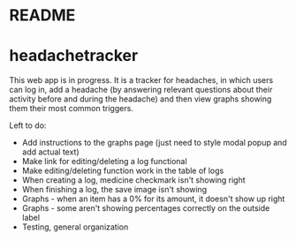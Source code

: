 # README
# headachetracker

This web app is in progress. It is a tracker for headaches, in which users can log in, add a headache (by answering relevant questions about their activity before and during the headache) and then view graphs showing them their most common triggers.

Left to do:
- Add instructions to the graphs page (just need to style modal popup and add actual text)
- Make link for editing/deleting a log functional
- Make editing/deleting function work in the table of logs
- When creating a log, medicine checkmark isn't showing right
- When finishing a log, the save image isn't showing
- Graphs - when an item has a 0% for its amount, it doesn't show up right
- Graphs - some aren't showing percentages correctly on the outside label
- Testing, general organization
